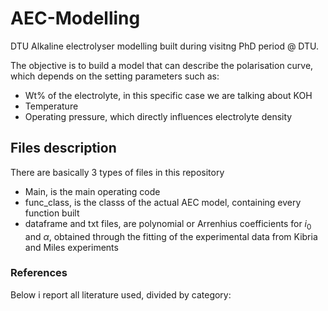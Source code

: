# AEC-Modelling
DTU Alkaline electrolyser modelling built during visitng PhD period @ DTU. <br>

The objective is to build a model that can describe the polarisation curve, which depends on the setting parameters such as: <br>
- Wt% of the electrolyte, in this specific case we are talking about KOH 
- Temperature
- Operating pressure, which directly influences electrolyte density

## Files description

There are basically 3 types of files in this repository <br>
- Main, is the main operating code 
- func_class, is the classs of the actual AEC model, containing every function built 
- dataframe and txt files, are polynomial or Arrenhius coefficients for $i_0$ and $\alpha$, obtained through the fitting of the experimental data from Kibria and Miles experiments

### References
Below i report all literature used, divided by category:

